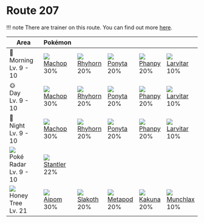 # Route 207

!!! note
    There are trainer on this route. You can find out more [here](../../trainer_changes/route_207/).


Area                                        | Pokémon                       | &nbsp;                       | &nbsp;                       | &nbsp;                      | &nbsp;
---                                         | ---                           | ---                          | ---                          | ---                         | ---
🌅<br>Morning<br>Lv. 9 - 10                  | ![][066]<br>[Machop]<br>30%   | ![][111]<br>[Rhyhorn]<br>20% | ![][077]<br>[Ponyta]<br>20%  | ![][231]<br>[Phanpy]<br>20% | ![][246]<br>[Larvitar]<br>10%
🌞<br>Day<br>Lv. 9 - 10                      | ![][066]<br>[Machop]<br>30%   | ![][111]<br>[Rhyhorn]<br>20% | ![][077]<br>[Ponyta]<br>20%  | ![][231]<br>[Phanpy]<br>20% | ![][246]<br>[Larvitar]<br>10%
🌙<br>Night<br>Lv. 9 - 10                    | ![][066]<br>[Machop]<br>30%   | ![][111]<br>[Rhyhorn]<br>20% | ![][077]<br>[Ponyta]<br>20%  | ![][231]<br>[Phanpy]<br>20% | ![][246]<br>[Larvitar]<br>10%
![][poke-radar]<br>Poké Radar<br>Lv. 9 - 10 | ![][234]<br>[Stantler]<br>22% | &nbsp;                       | &nbsp;                       | &nbsp;                      | &nbsp;
![][honey]<br>Honey Tree<br>Lv. 21          | ![][190]<br>[Aipom]<br>30%    | ![][287]<br>[Slakoth]<br>20% | ![][011]<br>[Metapod]<br>20% | ![][014]<br>[Kakuna]<br>20% | ![][446]<br>[Munchlax]<br>10%

[Metapod]: ../../pokemon_changes/011/
[Kakuna]: ../../pokemon_changes/014/
[Machop]: ../../pokemon_changes/066/
[Ponyta]: ../../pokemon_changes/077/
[Rhyhorn]: ../../pokemon_changes/111/
[Aipom]: ../../pokemon_changes/190/
[Phanpy]: ../../pokemon_changes/231/
[Stantler]: ../../pokemon_changes/234/
[Larvitar]: ../../pokemon_changes/246/
[Slakoth]: ../../pokemon_changes/287/
[Munchlax]: ../../pokemon_changes/446/
[honey]: ../img/items/honey.png
[poke-radar]: ../img/items/poke-radar.png
[011]: ../img/pokemon/011.png
[014]: ../img/pokemon/014.png
[066]: ../img/pokemon/066.png
[077]: ../img/pokemon/077.png
[111]: ../img/pokemon/111.png
[190]: ../img/pokemon/190.png
[231]: ../img/pokemon/231.png
[234]: ../img/pokemon/234.png
[246]: ../img/pokemon/246.png
[287]: ../img/pokemon/287.png
[446]: ../img/pokemon/446.png
